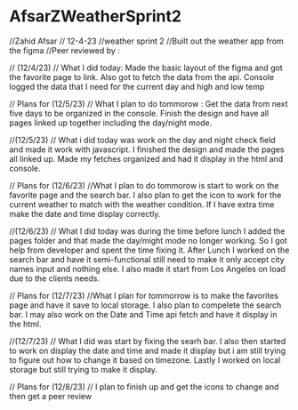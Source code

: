 # AfsarZWeatherSprint2
//Zahid Afsar
// 12-4-23
//weather sprint 2
//Built out the weather app from the figma
//Peer reviewed by :

// (12/4/23)
// What I did today: Made the basic layout of the figma and got the favorite page to link. Also got to fetch the data from the api. Console logged the data that I need for the current day and high and low temp

// Plans for (12/5/23)
// What I plan to do tommorow : Get the data from next five days to be organized in the console. Finish the design and have all pages linked up together including the day/night mode.


//(12/5/23)
// What i did today was work on the day and night check field and made it work with javascript. I finished the design and made the pages all linked up. Made my fetches organized and had it display in the html and console.

// Plans for (12/6/23) 
//What I plan to do tommorow is start to work on the favorite page and the search bar. I also plan to get the icon to work for the current weather to match with the weather condition. If I have extra time make the date and time display correctly.

//(12/6/23)
// What I did today was during the time before lunch I added the pages folder and that made the day/might mode no longer working. So I got help from developer and spent the time fixing it. After Lunch I worked on the search bar and have it semi-functional still need to make it only accept city names input and nothing else. I also made it start from Los Angeles on load due to the clients needs. 

// Plans for (12/7/23)
//What I plan for tommorrow is to make the favorites page and have it save to local storage. I also plan to compelete the search bar. I may also work on the Date and Time api fetch and have it display in the html.

//(12/7/23)
// What I did was start by fixing the searh bar. I also then started to work on display the date and time and made it display but i am still trying to figure out how to change it based on timezone. Lastly I worked on local storage but still trying to make it display.

// Plans for (12/8/23)
// I plan to finish up and get the icons to change and then get a peer review